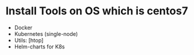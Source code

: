 # Install Tools on OS which is centos7
- Docker
- Kubernetes (single-node)
- Utils: [htop]
- Helm-charts for K8s
